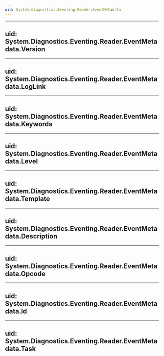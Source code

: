 ```yaml
---
uid: System.Diagnostics.Eventing.Reader.EventMetadata
---
```


---
uid: System.Diagnostics.Eventing.Reader.EventMetadata.Version
---

---
uid: System.Diagnostics.Eventing.Reader.EventMetadata.LogLink
---

---
uid: System.Diagnostics.Eventing.Reader.EventMetadata.Keywords
---

---
uid: System.Diagnostics.Eventing.Reader.EventMetadata.Level
---

---
uid: System.Diagnostics.Eventing.Reader.EventMetadata.Template
---

---
uid: System.Diagnostics.Eventing.Reader.EventMetadata.Description
---

---
uid: System.Diagnostics.Eventing.Reader.EventMetadata.Opcode
---

---
uid: System.Diagnostics.Eventing.Reader.EventMetadata.Id
---

---
uid: System.Diagnostics.Eventing.Reader.EventMetadata.Task
---
